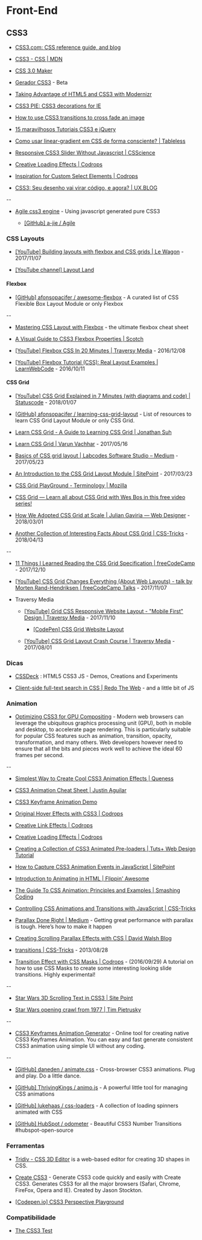 # Front-End

## CSS3

* [CSS3.com: CSS reference guide, and blog](http://www.css3.com/)

* [CSS3 - CSS | MDN](https://developer.mozilla.org/en-US/docs/CSS/CSS3)

* [CSS 3.0 Maker](http://www.css3maker.com/)

* [Gerador CSS3](http://geradorcss3.com.br/) - Beta

* [Taking Advantage of HTML5 and CSS3 with Modernizr](http://alistapart.com/article/taking-advantage-of-html5-and-css3-with-modernizr)

* [CSS3 PIE: CSS3 decorations for IE](http://css3pie.com/)

* [How to use CSS3 transitions to cross fade an image](http://css3.bradshawenterprises.com/cfimg/)

* [15 maravilhosos Tutoriais CSS3 e jQuery](http://www.mundoinformal.com/2012/11/15-maravilhosos-tutoriais-css3-e-jquery.html)

* [Como usar linear-gradient em CSS de forma consciente? | Tableless](http://tableless.com.br/como-usar-gradient-no-css-de-forma-consciente/)

* [Responsive CSS3 Slider Without Javascript | CSScience](http://csscience.com/responsiveslidercss3/)

* [Creative Loading Effects | Codrops](http://tympanus.net/codrops/2013/09/18/creative-loading-effects/)

* [Inspiration for Custom Select Elements | Codrops](http://tympanus.net/codrops/2014/07/10/inspiration-for-custom-select-elements/)

* [CSS3: Seu desenho vai virar código, e agora? | UX.BLOG](http://www.uxdesign.blog.br/padroes-web/css3/oficina-seu-desenho-vai-virar-codigo-e-agora/)

--

* [Agile css3 engine](https://a-jie.github.io/Agile/) - Using javascript generated pure CSS3

  * [[GitHub] a-jie / Agile](https://github.com/a-jie/Agile)


### CSS Layouts

* [[YouTube] Building layouts with flexbox and CSS grids | Le Wagon](https://www.youtube.com/watch?v=dA00K9qmiWM) - 2017/11/07

* [[YouTube channel] Layout Land](https://www.youtube.com/channel/UC7TizprGknbDalbHplROtag)


#### Flexbox

* [[GitHub] afonsopacifer / awesome-flexbox](https://github.com/afonsopacifer/awesome-flexbox) - A curated list of CSS Flexible Box Layout Module or only Flexbox

--

* [Mastering CSS Layout with Flexbox](http://www.sketchingwithcss.com/samplechapter/cheatsheet.html) - the ultimate flexbox cheat sheet

* [A Visual Guide to CSS3 Flexbox Properties | Scotch](https://scotch.io/tutorials/a-visual-guide-to-css3-flexbox-properties)

* [[YouTube] Flexbox CSS In 20 Minutes | Traversy Media](https://www.youtube.com/watch?v=JJSoEo8JSnc) - 2016/12/08

* [[YouTube] Flexbox Tutorial (CSS): Real Layout Examples | LearnWebCode](https://www.youtube.com/watch?v=k32voqQhODc) - 2016/10/11


#### CSS Grid

* [[YouTube] CSS Grid Explained in 7 Minutes (with diagrams and code) | Statuscode](https://www.youtube.com/watch?v=ojKbYz0iKQE) - 2018/01/07

* [[GitHub] afonsopacifer / learning-css-grid-layout](https://github.com/afonsopacifer/learning-css-grid-layout) - List of resources to learn CSS Grid Layout Module or only CSS Grid.

* [Learn CSS Grid - A Guide to Learning CSS Grid | Jonathan Suh](http://learncssgrid.com/)

* [Learn CSS Grid | Varun Vachhar](http://varun.ca/css-grid/) - 2017/05/16

* [Basics of CSS grid layout | Labcodes Software Studio – Medium](https://medium.com/labcodes/basics-of-css-grid-layout-3a47aea089dc) - 2017/05/23

* [An Introduction to the CSS Grid Layout Module | SitePoint](https://www.sitepoint.com/introduction-css-grid-layout-module/) - 2017/03/23

* [CSS Grid PlayGround - Terminology | Mozilla](https://mozilladevelopers.github.io/playground/)

* [CSS Grid — Learn all about CSS Grid with Wes Bos in this free video series!](https://cssgrid.io/)

* [How We Adopted CSS Grid at Scale | Julian Gaviria — Web Designer](https://julian.is/article/css-grid-at-scale/) - 2018/03/01

* [Another Collection of Interesting Facts About CSS Grid | CSS-Tricks](https://css-tricks.com/another-collection-of-interesting-facts-about-css-grid/) - 2018/04/13

--

* [11 Things I Learned Reading the CSS Grid Specification | freeCodeCamp](https://medium.freecodecamp.org/11-things-i-learned-reading-the-css-grid-specification-fb3983aa5e0) - 2017/12/10

* [[YouTube] CSS Grid Changes Everything (About Web Layouts) - talk by Morten Rand-Hendriksen | freeCodeCamp Talks](https://www.youtube.com/watch?v=Qgyg-SRr-UQ) - 2017/11/07

* Traversy Media

  * [[YouTube] Grid CSS Responsive Website Layout - "Mobile First" Design | Traversy Media](https://www.youtube.com/watch?v=M3qBpPw77qo) - 2017/11/10

    * [[CodePen] CSS Grid Website Layout](https://codepen.io/bradtraversy/pen/RjpQvZ)

  * [[YouTube] CSS Grid Layout Crash Course | Traversy Media](https://www.youtube.com/watch?v=jV8B24rSN5o) - 2017/08/01


### Dicas

* [CSSDeck](http://cssdeck.com/) : HTML5 CSS3 JS - Demos, Creations and Experiments

* [Client-side full-text search in CSS | Redo The Web](http://redotheweb.com/2013/05/15/client-side-full-text-search-in-css.html) - and a little bit of JS


### Animation

* [Optimizing CSS3 for GPU Compositing](http://ariya.ofilabs.com/2013/06/optimizing-css3-for-gpu-compositing.html) - Modern web browsers can leverage the ubiquitous graphics processing unit (GPU), both in mobile and desktop, to accelerate page rendering. This is particularly suitable for popular CSS features such as animation, transition, opacity, transformation, and many others. Web developers however need to ensure that all the bits and pieces work well to achieve the ideal 60 frames per second.

--

* [Simplest Way to Create Cool CSS3 Animation Effects | Queness](http://www.queness.com/post/14835/simplest-way-to-create-cool-css3-animation-effects)

* [CSS3 Animation Cheat Sheet | Justin Aguilar](http://www.justinaguilar.com/animations/)

* [CSS3 Keyframe Animation Demo](http://www.impressivewebs.com/demo-files/css3-animated-scene/)

* [Original Hover Effects with CSS3 | Codrops](http://tympanus.net/codrops/2011/11/02/original-hover-effects-with-css3/)

* [Creative Link Effects | Codrops](http://tympanus.net/codrops/2013/08/06/creative-link-effects/)

* [Creative Loading Effects | Codrops](http://tympanus.net/codrops/2013/09/18/creative-loading-effects/)

* [Creating a Collection of CSS3 Animated Pre-loaders | Tuts+ Web Design Tutorial](http://webdesign.tutsplus.com/tutorials/creating-a-collection-of-css3-animated-pre-loaders--cms-21978)

* [How to Capture CSS3 Animation Events in JavaScript | SitePoint](http://www.sitepoint.com/css3-animation-javascript-event-handlers/)

* [Introduction to Animating in HTML | Flippin' Awesome](http://flippinawesome.org/2013/08/12/introduction-to-animating-in-html/)

* [The Guide To CSS Animation: Principles and Examples | Smashing Coding](http://coding.smashingmagazine.com/2011/09/14/the-guide-to-css-animation-principles-and-examples/)

* [Controlling CSS Animations and Transitions with JavaScript | CSS-Tricks](http://css-tricks.com/controlling-css-animations-transitions-javascript/)

* [Parallax Done Right | Medium](https://medium.com/@dhg/82ced812e61c) - Getting great performance with parallax is tough. Here’s how to make it happen

* [Creating Scrolling Parallax Effects with CSS | David Walsh Blog](http://davidwalsh.name/parallax)

* [transitions | CSS-Tricks](https://css-tricks.com/almanac/properties/t/transition/) - 2013/08/28

* [Transition Effect with CSS Masks | Codrops](http://tympanus.net/codrops/2016/09/29/transition-effect-with-css-masks/) - (2016/09/29) A tutorial on how to use CSS Masks to create some interesting looking slide transitions. Highly experimental!

--

* [Star Wars 3D Scrolling Text in CSS3 | Site Point](http://www.sitepoint.com/css3-starwars-scrolling-text/)

* [Star Wars opening crawl from 1977 | Tim Pietrusky](http://timpietrusky.com/star-wars-opening-crawl-from-1977)

--

* [CSS3 Keyframes Animation Generator](http://cssanimate.com/) - Online tool for creating native CSS3 Keyframes Animation. You can easy and fast generate consistent CSS3 animation using simple UI without any coding.

--

* [[GitHub] daneden / animate.css](https://github.com/daneden/animate.css) - Cross-browser CSS3 animations. Plug and play. Do a little dance.

* [[GitHub] ThrivingKings / animo.js](https://github.com/ThrivingKings/animo.js) - A powerful little tool for managing CSS animations

* [[GitHub] lukehaas / css-loaders](https://github.com/lukehaas/css-loaders) - A collection of loading spinners animated with CSS

* [[GitHub] HubSpot / odometer](https://github.com/HubSpot/odometer) - Beautiful CSS3 Number Transitions #hubspot-open-source


### Ferramentas

* [Tridiv - CSS 3D Editor](http://tridiv.com/) is a web-based editor for creating 3D shapes in CSS.

* [Create CSS3](http://www.createcss3.com/) - Generate CSS3 code quickly and easily with Create CSS3. Generates CSS3 for all the major browsers (Safari, Chrome, FireFox, Opera and IE). Created by Jason Stockton.

* [[Codepen.io] CSS3 Perspective Playground](https://codepen.io/mburakerman/pen/wrZKwe)


### Compatibilidade

* [The CSS3 Test](http://css3test.com/)
